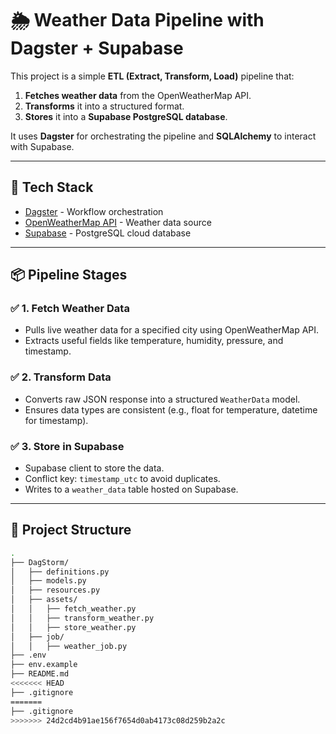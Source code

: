 # 🌦️ Weather Data Pipeline with Dagster + Supabase

This project is a simple **ETL (Extract, Transform, Load)** pipeline that:

1. **Fetches weather data** from the OpenWeatherMap API.
2. **Transforms** it into a structured format.
3. **Stores** it into a **Supabase PostgreSQL database**.

It uses **Dagster** for orchestrating the pipeline and **SQLAlchemy** to interact with Supabase.

---

## 🔧 Tech Stack

- [Dagster](https://dagster.io/) - Workflow orchestration
- [OpenWeatherMap API](https://openweathermap.org/api) - Weather data source
- [Supabase](https://supabase.com/) - PostgreSQL cloud database

---

## 📦 Pipeline Stages

### ✅ 1. Fetch Weather Data

- Pulls live weather data for a specified city using OpenWeatherMap API.
- Extracts useful fields like temperature, humidity, pressure, and timestamp.

### ✅ 2. Transform Data

- Converts raw JSON response into a structured `WeatherData` model.
- Ensures data types are consistent (e.g., float for temperature, datetime for timestamp).

### ✅ 3. Store in Supabase

- Supabase client to store the data.
- Conflict key: `timestamp_utc` to avoid duplicates.
- Writes to a `weather_data` table hosted on Supabase.

---

## 📁 Project Structure

```bash
.
├── DagStorm/
│   ├── definitions.py
│   ├── models.py
│   ├── resources.py
│   ├── assets/
│   │   ├── fetch_weather.py
│   │   ├── transform_weather.py
│   │   ├── store_weather.py
│   ├── job/
│   │   ├── weather_job.py
├── .env                 
├── env.example          
├── README.md
<<<<<<< HEAD
├── .gitignore
=======
├── .gitignore
>>>>>>> 24d2cd4b91ae156f7654d0ab4173c08d259b2a2c

